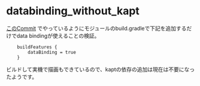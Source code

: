 # databinding_without_kapt

  
[このCommit](https://github.com/tk-zzz/databinding_without_kapt/commit/b061121d1ea39c2b4f8ced43331cd51b191a556b) でやっているようにモジュールのbuild.gradleで下記を追加するだけでdata bindingが使えることの検証。
```
    buildFeatures {
        dataBinding = true
    }
```

ビルドして実機で描画もできているので、kaptの依存の追加は現在は不要になったようです。
